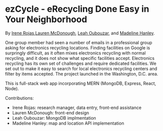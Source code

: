 
# ezCycle - eRecycling Done Easy in Your Neighborhood

By [Irene Rojas](https://github.com/irene-rojas),[Lauren McDonough](https://github.com/Lmcdono1), [Leah Oubouzar](https://github.com/LOubouzar), and [Madeline Hanley](https://github.com/mhanley00).

One group member had seen a number of emails in a professional group asking for electronics recycling locations. Finding facilities on Google is surpringly difficult, as it often mixes electronics recycling with normal recycling, and it does not show what specific facilities accept. Electronics recycling has its own set of challenges and require dedicated facilities. We set out to make it easy to search for local electronics recycling centers and filter by items accepted. The project launched in the Washington, D.C. area.

This is full-stack web app incorporating MERN (MongoDB, Express, React, Node).

Contributions:
- Irene Rojas: research manager, data entry, front-end assistance
- Lauren McDonough: front-end design
- Leah Oubouzar: MongoDB implmentation
- Madeline Hanley: map and location API implementation